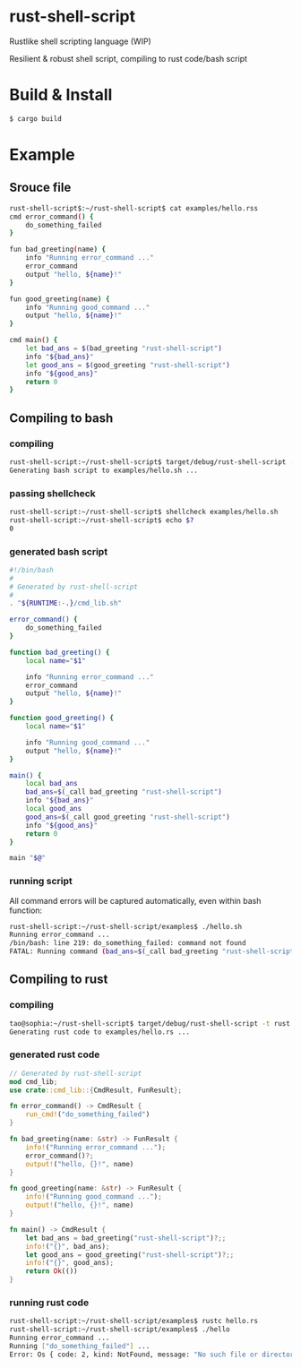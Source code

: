 # rust-shell-script
Rustlike shell scripting language (WIP)

Resilient & robust shell script, compiling to rust code/bash script

# Build & Install
```bash
$ cargo build
```

# Example

## Srouce file

```bash
rust-shell-script$:~/rust-shell-script$ cat examples/hello.rss
cmd error_command() {
    do_something_failed
}

fun bad_greeting(name) {
    info "Running error_command ..."
    error_command
    output "hello, ${name}!"
}

fun good_greeting(name) {
    info "Running good_command ..."
    output "hello, ${name}!"
}

cmd main() {
    let bad_ans = $(bad_greeting "rust-shell-script")
    info "${bad_ans}"
    let good_ans = $(good_greeting "rust-shell-script")
    info "${good_ans}"
    return 0
}
```

## Compiling to bash

### compiling
```bash
rust-shell-script:~/rust-shell-script$ target/debug/rust-shell-script -t bash examples/hello.rss 
Generating bash script to examples/hello.sh ...
```

### passing shellcheck
```bash
rust-shell-script:~/rust-shell-script$ shellcheck examples/hello.sh 
rust-shell-script:~/rust-shell-script$ echo $?
0
```

### generated bash script
```bash
#!/bin/bash
#
# Generated by rust-shell-script
#
. "${RUNTIME:-.}/cmd_lib.sh"

error_command() {
    do_something_failed
}

function bad_greeting() {
    local name="$1"

    info "Running error_command ..."
    error_command
    output "hello, ${name}!"
}

function good_greeting() {
    local name="$1"

    info "Running good_command ..."
    output "hello, ${name}!"
}

main() {
    local bad_ans
    bad_ans=$(_call bad_greeting "rust-shell-script")
    info "${bad_ans}"
    local good_ans
    good_ans=$(_call good_greeting "rust-shell-script")
    info "${good_ans}"
    return 0
}

main "$@"
```

### running script

All command errors will be captured automatically, even within bash function:
```bash
rust-shell-script:~/rust-shell-script/examples$ ./hello.sh 
Running error_command ...
/bin/bash: line 219: do_something_failed: command not found
FATAL: Running command (bad_ans=$(_call bad_greeting "rust-shell-script")) near script hello.sh:main():1 failed (ret=127)
```

## Compiling to rust

### compiling
```bash
tao@sophia:~/rust-shell-script$ target/debug/rust-shell-script -t rust examples/hello.rss 
Generating rust code to examples/hello.rs ...
```

### generated rust code
```rust
// Generated by rust-shell-script
mod cmd_lib;
use crate::cmd_lib::{CmdResult, FunResult};

fn error_command() -> CmdResult {
    run_cmd!("do_something_failed")
}

fn bad_greeting(name: &str) -> FunResult {
    info!("Running error_command ...");
    error_command()?;
    output!("hello, {}!", name)
}

fn good_greeting(name: &str) -> FunResult {
    info!("Running good_command ...");
    output!("hello, {}!", name)
}

fn main() -> CmdResult {
    let bad_ans = bad_greeting("rust-shell-script")?;;
    info!("{}", bad_ans);
    let good_ans = good_greeting("rust-shell-script")?;;
    info!("{}", good_ans);
    return Ok(())
}
```

### running rust code
```bash
rust-shell-script:~/rust-shell-script/examples$ rustc hello.rs
rust-shell-script:~/rust-shell-script/examples$ ./hello
Running error_command ...
Running ["do_something_failed"] ...
Error: Os { code: 2, kind: NotFound, message: "No such file or directory" }
```
